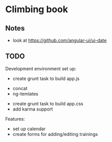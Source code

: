 Climbing book
=============


Notes
-----

* look at https://github.com/angular-ui/ui-date


TODO
-----

Development environment set up:

* create grunt task to build app.js
 - concat
 - ng-temlates
* create grunt task to build app.css
* add karma support


Features:

* set up calendar
* create forms for adding/editing trainings
